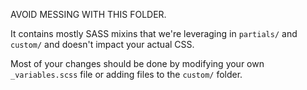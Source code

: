 AVOID MESSING WITH THIS FOLDER.

It contains mostly SASS mixins that we're leveraging in `partials/` and `custom/`
and doesn't impact your actual CSS.

Most of your changes should be done by modifying your own `_variables.scss` file
or adding files to the `custom/` folder.
